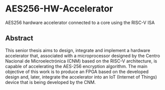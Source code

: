 # AES256-HW-Accelerator
AES256 hardware accelerator connected to a core using the RISC-V ISA

## Abstract

This senior thesis aims to design, integrate and implement a hardware accelerator that, associated with a microprocessor designed by the Centro Nacional de Microelectrónica (CNM) based on the RISC-V architecture, is capable of accelerating the AES-256 encryption algorithm. The main objective of this work is to produce an FPGA based on the developed design and, later, integrate the accelerator into an IoT (Internet of Things) device that is being developed by the CNM. 

